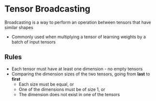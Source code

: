 # Tensor Broadcasting

Broadcasting is a way to perform an operation between tensors that have similar shapes
* Commonly used when multiplying a tensor of learning weights by a batch of input tensors

## Rules
* Each tensor must have at least one dimension - no empty tensors
* Comparing the dimension sizes of the two tensors, going from **last** to **first**
    - Each size must be equal, or
    - One of the dimensions must be of size 1, or
    - The dimension does not exist in one of the tensors
